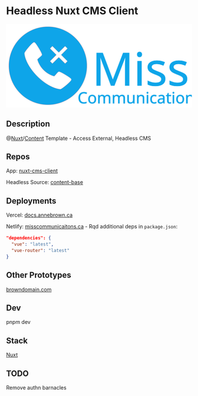 # Headless Nuxt CMS Client

![Logo](/src/public/logo-w-text.svg)

## Description

@[Nuxt](https://nuxt.com/)/[Content](https://content.nuxt.com/) Template - Access External, Headless CMS

## Repos

App: [nuxt-cms-client](https://github.com/annebrown/nuxt-cms-client)

Headless Source: [content-base](https://github.com/annebrown/content-base)

## Deployments

Vercel: [docs.annebrown.ca](https://docs.annebrown.ca)

Netlify: [misscommunicaitons.ca](https://www.misscommunications.ca) - Rqd additional deps in `package.json`:

```json
"dependencies": {
  "vue": "latest",
  "vue-router": "latest"
}
```

## Other Prototypes

[browndomain.com](https://www.browndomain.com)

## Dev

pnpm dev

## Stack

[Nuxt](https://nuxt.com/)

## TODO

Remove authn barnacles
